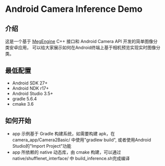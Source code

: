 Android Camera Inference Demo
===========================

介绍
------------

这是一个基于 [MegEngine](https://github.com/megengine/megengine) C++ 接口和 Android Camera API 开发的简单图像分类安卓应用，
可以给大家展示如何在Android终端上基于相机预览实现实时图像分类。

最低配置
--------------

- Android SDK 27+
- Android NDK r17+
- Android Studio 3.5+
- gradle 5.6.4
- cmake 3.6


如何开始
---------------

- app 示例基于 Gradle 构建系统，如需要构建 apk，在 camera_app/Camera2Basic/ 中使用"gradlew build", 或者使用Android Studio的"Import Project"功能
- app 所依赖的 native 动态库，由 cmake 构建，可以通过 native/shufflenet_interface/ 中 build_inference.sh完成编译
